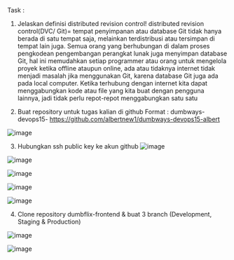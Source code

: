 Task :
1. Jelaskan definisi distributed revision control!
distributed revision control(DVC/ Git)= tempat penyimpanan atau database Git tidak hanya berada di satu tempat saja, melainkan terdistribusi atau tersimpan di tempat lain juga. Semua orang yang berhubungan di dalam proses pengkodean pengembangan perangkat lunak juga menyimpan database Git, hal ini memudahkan setiap programmer atau orang untuk mengelola proyek ketika offline ataupun online, ada atau tidaknya internet tidak menjadi masalah jika menggunakan Git, karena database Git juga ada pada local computer. Ketika terhubung dengan internet kita dapat menggabungkan kode atau file yang kita buat dengan pengguna lainnya, jadi tidak perlu repot-repot menggabungkan satu satu

2. Buat repository untuk tugas kalian di github
Format : dumbways-devops15-<nama kalian>
https://github.com/albertnew1/dumbways-devops15-albert

  ![image](https://user-images.githubusercontent.com/45737074/213401318-6c53e049-0f30-422e-9596-d37658ea3052.png)

 
3. Hubungkan ssh public key ke akun github
  ![image](https://user-images.githubusercontent.com/45737074/213401355-5ad69ac6-96a0-4c82-99f6-ce66c75adc79.png)

  ![image](https://user-images.githubusercontent.com/45737074/213401383-0d94ba33-9a31-445f-960b-1646855c732e.png)

  ![image](https://user-images.githubusercontent.com/45737074/213401402-1f13c77b-d01b-465d-aa23-b71042fdef62.png)

  ![image](https://user-images.githubusercontent.com/45737074/213401424-df6bfd9d-6fbf-453f-ab6e-22c0f98b936e.png)

  ![image](https://user-images.githubusercontent.com/45737074/213401447-e4edc54a-f2bf-475c-8fad-546a98b07ecb.png)

  
     
4. Clone repository dumbflix-frontend & buat 3 branch (Development, Staging & Production)
  
  ![image](https://user-images.githubusercontent.com/45737074/213401490-997b6bee-65bc-4d73-a878-c172fcd47dda.png)
  
  ![image](https://user-images.githubusercontent.com/45737074/213401528-3df7e4b5-8e68-4969-8958-f73756f2a296.png)

  
